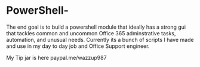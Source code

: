 # PowerShell-
The end goal is to build a powershell module that ideally has a strong gui that tackles common and uncommon Office 365 adminstrative tasks, automation, and unusual needs. Currently its a bunch of scripts I have made and use in my day to day job and Office Support engineer.

My Tip jar is here paypal.me/wazzup987
